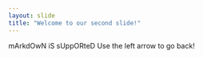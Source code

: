```yaml
---
layout: slide
title: "Welcome to our second slide!"
---
```

mArkdOwN iS sUppORteD
Use the left arrow to go back!